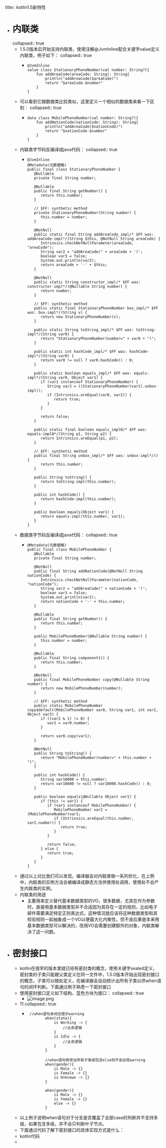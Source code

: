 title:: kotlin1.5新特性

- # 内联类
  collapsed:: true
	- 1.5.0版本后开始支持内联类，使用注解@JvmInline配合关键字value定义内联类，例子如下：
	  collapsed:: true
		- ```
		  @JvmInline
		  value class StationaryPhoneNumber(val number: String?){
		      fun addAreaCode(areaCode: String): String{
		          println("addAreaCode($areaCode)")
		          return "$areaCode-$number"
		      }
		  }
		  ```
	- 可以看到它跟数据类比较类似，这里定义一个相似的数据类来看一下区别：
	  collapsed:: true
		- ```
		  data class MobilePhoneNumber(val number: String?){
		      fun addNationCode(nationCode: String): String{
		          println("addAreaCode($nationCode)")
		          return "$nationCode-$number"
		      }
		  }
		  ```
	- 内联类字节码反编译成java代码：
	  collapsed:: true
		- ```
		  @JvmInline
		  @Metadata(元数据略)
		  public final class StationaryPhoneNumber {
		     @Nullable
		     private final String number;
		  
		     @Nullable
		     public final String getNumber() {
		        return this.number;
		     }
		  
		     // $FF: synthetic method
		     private StationaryPhoneNumber(String number) {
		        this.number = number;
		     }
		  
		     @NotNull
		     public static final String addAreaCode_impl/* $FF was: addAreaCode-impl*/(String $this, @NotNull String areaCode) {
		        Intrinsics.checkNotNullParameter(areaCode, "areaCode");
		        String var2 = "addAreaCode(" + areaCode + ')';
		        boolean var3 = false;
		        System.out.println(var2);
		        return areaCode + '-' + $this;
		     }
		  
		     @NotNull
		     public static String constructor_impl/* $FF was: constructor-impl*/(@Nullable String number) {
		        return number;
		     }
		  
		     // $FF: synthetic method
		     public static final StationaryPhoneNumber box_impl/* $FF was: box-impl*/(String v) {
		        return new StationaryPhoneNumber(v);
		     }
		  
		     public static String toString_impl/* $FF was: toString-impl*/(String var0) {
		        return "StationaryPhoneNumber(number=" + var0 + ")";
		     }
		  
		     public static int hashCode_impl/* $FF was: hashCode-impl*/(String var0) {
		        return var0 != null ? var0.hashCode() : 0;
		     }
		  
		     public static boolean equals_impl/* $FF was: equals-impl*/(String var0, Object var1) {
		        if (var1 instanceof StationaryPhoneNumber) {
		           String var2 = ((StationaryPhoneNumber)var1).unbox-impl();
		           if (Intrinsics.areEqual(var0, var2)) {
		              return true;
		           }
		        }
		  
		        return false;
		     }
		  
		     public static final boolean equals_impl0/* $FF was: equals-impl0*/(String p1, String p2) {
		        return Intrinsics.areEqual(p1, p2);
		     }
		  
		     // $FF: synthetic method
		     public final String unbox_impl/* $FF was: unbox-impl*/() {
		        return this.number;
		     }
		  
		     public String toString() {
		        return toString-impl(this.number);
		     }
		  
		     public int hashCode() {
		        return hashCode-impl(this.number);
		     }
		  
		     public boolean equals(Object var1) {
		        return equals-impl(this.number, var1);
		     }
		  }
		  ```
	- 数据类字节码反编译成java代码：
	  collapsed:: true
		- ```
		  @Metadata(元数据略)
		  public final class MobilePhoneNumber {
		     @Nullable
		     private final String number;
		  
		     @NotNull
		     public final String addNationCode(@NotNull String nationCode) {
		        Intrinsics.checkNotNullParameter(nationCode, "nationCode");
		        String var2 = "addAreaCode(" + nationCode + ')';
		        boolean var3 = false;
		        System.out.println(var2);
		        return nationCode + '-' + this.number;
		     }
		  
		     @Nullable
		     public final String getNumber() {
		        return this.number;
		     }
		  
		     public MobilePhoneNumber(@Nullable String number) {
		        this.number = number;
		     }
		  
		     @Nullable
		     public final String component1() {
		        return this.number;
		     }
		  
		     @NotNull
		     public final MobilePhoneNumber copy(@Nullable String number) {
		        return new MobilePhoneNumber(number);
		     }
		  
		     // $FF: synthetic method
		     public static MobilePhoneNumber copy$default(MobilePhoneNumber var0, String var1, int var2, Object var3) {
		        if ((var2 & 1) != 0) {
		           var1 = var0.number;
		        }
		  
		        return var0.copy(var1);
		     }
		  
		     @NotNull
		     public String toString() {
		        return "MobilePhoneNumber(number=" + this.number + ")";
		     }
		  
		     public int hashCode() {
		        String var10000 = this.number;
		        return var10000 != null ? var10000.hashCode() : 0;
		     }
		  
		     public boolean equals(@Nullable Object var1) {
		        if (this != var1) {
		           if (var1 instanceof MobilePhoneNumber) {
		              MobilePhoneNumber var2 = (MobilePhoneNumber)var1;
		              if (Intrinsics.areEqual(this.number, var2.number)) {
		                 return true;
		              }
		           }
		  
		           return false;
		        } else {
		           return true;
		        }
		     }
		  }
		  ```
	- 通过以上对比我们可以发现，编译器会对内联类做一系列优化，在上例中，内联类的实例方法会被编译成静态方法供使用处调用，使用处不会产生内联类的实例。
	- 内联类的用途
		- 主要用来定义替代基本数据类型的VO，很多数据，尤其在作为参数时，直接用基本数据类型并不合适因为其存在一定的规则，比如电子邮件需要满足特定正则表达式，这种情况就应该将这种数据类型和其校验规则一起抽象成一个VO以便最大化内聚性，但不良后果是本来用基本数据类型可以解决的，改用VO会需要创建额外的对象，内联类解决了这一问题。
- # 密封接口
	- kotlin在很早的版本里就已经有密封类的概念，使用关键字sealed定义，
	  密封类的子类只能跟父类定义在同一文件中，1.5.0版本开始出现密封接口的概念，子类可以随处定义，在编译器会自动统计出所有子类以供when语句的闭环判断。下面通过例子熟悉一下密封接口
	- 使用密封接口定义如下结构，蓝色方块为接口：
	  collapsed:: true
		- ![image.png](../assets/image_1684402030988_0.png)
	- 11
	  collapsed:: true
		- ```
		   //when语句未闭合提示warning
		          when(state){
		              is Working -> {
		                  //业务逻辑
		              }
		              is Idle -> {
		                  //业务逻辑
		              }
		          }
		  
		          //when语句枚举出所有子类或包含else则不会出现warning
		          when(gender){
		              is Male -> {}
		              is Female -> {}
		              is Unknown -> {}
		          }
		  
		          when(gender){
		              is Male -> {}
		              is Female -> {}
		              else -> {}
		          }
		  ```
	- 以上例子说明when语句对于分支是否覆盖了全部case的判断并不支持多级，如果包含多级，并不会只判断叶子节点。
	- 下面通过代码了解下密封接口的具体实现方式是什么：
	- kotlin代码
	-